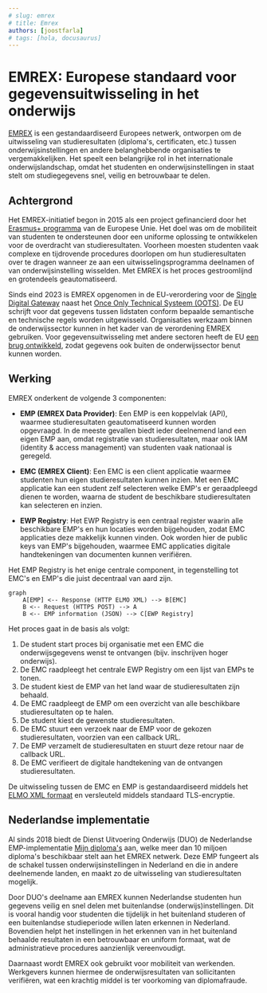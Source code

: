 ```yaml
---
# slug: emrex
# title: Emrex
authors: [joostfarla]
# tags: [hola, docusaurus]
---
```

# EMREX: Europese standaard voor gegevensuitwisseling in het onderwijs

[EMREX](https://emrex.eu/) is een gestandaardiseerd Europees netwerk, ontworpen om de uitwisseling van studieresultaten (diploma's, certificaten, etc.) tussen onderwijsinstellingen en andere belanghebbende organisaties te vergemakkelijken. Het speelt een belangrijke rol in het internationale onderwijslandschap, omdat het studenten en onderwijsinstellingen in staat stelt om studiegegevens snel, veilig en betrouwbaar te delen.

<!-- truncate -->

## Achtergrond

Het EMREX-initiatief begon in 2015 als een project gefinancierd door het [Erasmus+ programma](https://www.erasmusplus.nl) van de Europese Unie. Het doel was om de mobiliteit van studenten te ondersteunen door een uniforme oplossing te ontwikkelen voor de overdracht van studieresultaten. Voorheen moesten studenten vaak complexe en tijdrovende procedures doorlopen om hun studieresultaten over te dragen wanneer ze aan een uitwisselingsprogramma deelnamen of van onderwijsinstelling wisselden. Met EMREX is het proces gestroomlijnd en grotendeels geautomatiseerd.

Sinds eind 2023 is EMREX opgenomen in de EU-verordering voor de [Single Digital Gateway](https://www.digitaleoverheid.nl/overzicht-van-alle-onderwerpen/europa/single-digitale-gateway/) naast het [Once Only Technical Systeem (OOTS)](https://ec.europa.eu/digital-building-blocks/sites/display/DIGITAL/Once+Only+Technical+System). De EU schrijft voor dat gegevens tussen lidstaten conform bepaalde semantische en technische regels worden uitgewisseld. Organisaties werkzaam binnen de onderwijssector kunnen in het kader van de verordening EMREX gebruiken. Voor gegevensuitwisseling met andere sectoren heeft de EU [een brug ontwikkeld](https://ec.europa.eu/digital-building-blocks/sites/pages/viewpage.action?pageId=713528198), zodat gegevens ook buiten de onderwijssector benut kunnen worden.

## Werking

EMREX onderkent de volgende 3 componenten:

- **EMP (EMREX Data Provider)**: Een EMP is een koppelvlak (API), waarmee studieresultaten geautomatiseerd kunnen worden opgevraagd. In de meeste gevallen biedt ieder deelnemend land een eigen EMP aan, omdat registratie van studieresultaten, maar ook IAM (identity & access management) van studenten vaak nationaal is geregeld.

- **EMC (EMREX Client)**: Een EMC is een client applicatie waarmee studenten hun eigen studieresultaten kunnen inzien. Met een EMC applicatie kan een student zelf selecteren welke EMP's er geraadpleegd dienen te worden, waarna de student de beschikbare studieresultaten kan selecteren en inzien.

- **EWP Registry**: Het EWP Registry is een centraal register waarin alle beschikbare EMP's en hun locaties worden bijgehouden, zodat EMC applicaties deze makkelijk kunnen vinden. Ook worden hier de public keys van EMP's bijgehouden, waarmee EMC applicaties digitale handtekeningen van documenten kunnen verifiëren.

Het EMP Registry is het enige centrale component, in tegenstelling tot EMC's en EMP's die juist decentraal van aard zijn.

```mermaid
graph
	A[EMP] <-- Response (HTTP ELMO XML) --> B[EMC] 
	B <-- Request (HTTPS POST) --> A 
	B <-- EMP information (JSON) --> C[EWP Registry]
```

Het proces gaat in de basis als volgt:

1. De student start proces bij organisatie met een EMC die onderwijsgegevens wenst te ontvangen (bijv. inschrijven hoger onderwijs).
1. De EMC raadpleegt het centrale EWP Registry om een lijst van EMPs te tonen.
1. De student kiest de EMP van het land waar de studieresultaten zijn behaald.
1. De EMC raadpleegt de EMP om een overzicht van alle beschikbare studieresultaten op te halen.
1. De student kiest de gewenste studieresultaten.
1. De EMC stuurt een verzoek naar de EMP voor de gekozen studieresultaten, voorzien van een callback URL.
1. De EMP verzamelt de studieresultaten en stuurt deze retour naar de callback URL.
1. De EMC verifieert de digitale handtekening van de ontvangen studieresultaten.

De uitwisseling tussen de EMC en EMP is gestandaardiseerd middels het [ELMO XML formaat](https://github.com/emrex-eu/elmo-schemas) en versleuteld middels standaard TLS-encryptie.

## Nederlandse implementatie

Al sinds 2018 biedt de Dienst Uitvoering Onderwijs (DUO) de Nederlandse EMP-implementatie [Mijn diploma's](https://duo.nl/particulier/extract-of-your-diploma.jsp) aan, welke meer dan 10 miljoen diploma's beschikbaar stelt aan het EMREX netwerk. Deze EMP fungeert als de schakel tussen onderwijsinstellingen in Nederland en die in andere deelnemende landen, en maakt zo de uitwisseling van studieresultaten mogelijk.

Door DUO's deelname aan EMREX kunnen Nederlandse studenten hun gegevens veilig en snel delen met buitenlandse (onderwijs)instellingen. Dit is vooral handig voor studenten die tijdelijk in het buitenland studeren of een buitenlandse studieperiode willen laten erkennen in Nederland. Bovendien helpt het instellingen in het erkennen van in het buitenland behaalde resultaten in een betrouwbaar en uniform formaat, wat de administratieve procedures aanzienlijk vereenvoudigt.

Daarnaast wordt EMREX ook gebruikt voor mobiliteit van werkenden. Werkgevers kunnen hiermee de onderwijsresultaten van sollicitanten verifiëren, wat een krachtig middel is ter voorkoming van diplomafraude.